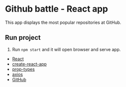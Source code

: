 # Github battle - React app

This app displays the most popular repositories at GitHub.

## Run project
1. Run `npm start` and it will open browser and serve app.

* [React](https://reactjs.org/)
* [create-react-app](https://github.com/facebook/create-react-app)
* [prop-types](https://www.npmjs.com/package/prop-types)
* [axios](https://github.com/axios/axios)
* [GitHub](https://github.com/)